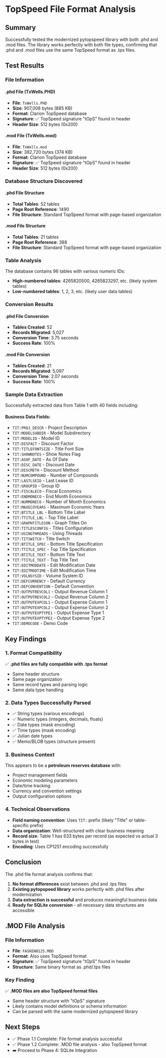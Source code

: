 # TopSpeed File Format Analysis

## Summary
Successfully tested the modernized pytopspeed library with both .phd and .mod files. The library works perfectly with both file types, confirming that .phd and .mod files use the same TopSpeed format as .tps files.

## Test Results

### File Information

#### .phd File (TxWells.PHD)
- **File**: `TxWells.PHD`
- **Size**: 907,008 bytes (885 KB)
- **Format**: Clarion TopSpeed database
- **Signature**: ✅ TopSpeed signature "tOpS" found in header
- **Header Size**: 512 bytes (0x200)

#### .mod File (TxWells.mod)
- **File**: `TxWells.mod`
- **Size**: 382,720 bytes (374 KB)
- **Format**: Clarion TopSpeed database
- **Signature**: ✅ TopSpeed signature "tOpS" found in header
- **Header Size**: 512 bytes (0x200)

### Database Structure Discovered

#### .phd File Structure
- **Total Tables**: 52 tables
- **Page Root Reference**: 1490
- **File Structure**: Standard TopSpeed format with page-based organization

#### .mod File Structure
- **Total Tables**: 21 tables
- **Page Root Reference**: 388
- **File Structure**: Standard TopSpeed format with page-based organization

### Table Analysis
The database contains 96 tables with various numeric IDs:
- **High-numbered tables**: 4265820500, 4265823297, etc. (likely system tables)
- **Low-numbered tables**: 1, 2, 3, etc. (likely user data tables)

### Conversion Results

#### .phd File Conversion
- **Tables Created**: 52
- **Records Migrated**: 5,027
- **Conversion Time**: 3.75 seconds
- **Success Rate**: 100%

#### .mod File Conversion
- **Tables Created**: 21
- **Records Migrated**: 5,097
- **Conversion Time**: 2.07 seconds
- **Success Rate**: 100%

### Sample Data Extraction
Successfully extracted data from Table 1 with 40 fields including:

#### Business Data Fields:
- `TIT:PROJ_DESCR` - Project Description
- `TIT:MODELSUBDIR` - Model Subdirectory
- `TIT:MODELID` - Model ID
- `TIT:DISFACT` - Discount Factor
- `TIT:TITLEFONTSIZE` - Title Font Size
- `TIT:SHOWNOTES` - Show Notes Flag
- `TIT:ASOF_DATE` - As Of Date
- `TIT:DISC_DATE` - Discount Date
- `TIT:DISCMETH` - Discount Method
- `TIT:NUMCOMPOUND` - Number of Compounds
- `TIT:LASTLSEID` - Last Lease ID
- `TIT:GROUPID` - Group ID
- `TIT:FISCALECO` - Fiscal Economics
- `TIT:ENDMONECO` - End Month Economics
- `TIT:NUMMONECO` - Number of Month Economics
- `TIT:MAXECOYEARS` - Maximum Economic Years
- `TIT:BTITLE_LBL` - Bottom Title Label
- `TIT:TTITLE_LBL` - Top Title Label
- `TIT:GRAPHTITLESON` - Graph Titles On
- `TIT:TITLESCONFIG` - Titles Configuration
- `TIT:USINGTHREADS` - Using Threads
- `TIT:TITSWITCH` - Title Switch
- `TIT:BTITLE_SPEC` - Bottom Title Specification
- `TIT:TTITLE_SPEC` - Top Title Specification
- `TIT:BTITLE_TEXT` - Bottom Title Text
- `TIT:TTITLE_TEXT` - Top Title Text
- `TIT:EDITMODDATE` - Edit Modification Date
- `TIT:EDITMODTIME` - Edit Modification Time
- `TIT:VOLNSYSID` - Volume System ID
- `TIT:DEFCURRENCY` - Default Currency
- `TIT:DEFCONVENTION` - Default Convention
- `TIT:OUTPUTREVCOL1` - Output Revenue Column 1
- `TIT:OUTPUTREVCOL2` - Output Revenue Column 2
- `TIT:OUTPUTEXPCOL1` - Output Expense Column 1
- `TIT:OUTPUTEXPCOL2` - Output Expense Column 2
- `TIT:OUTPUTEXPTYPE1` - Output Expense Type 1
- `TIT:OUTPUTEXPTYPE2` - Output Expense Type 2
- `TIT:DEMOCODE` - Demo Code

## Key Findings

### 1. Format Compatibility
✅ **.phd files are fully compatible with .tps format**
- Same header structure
- Same page organization
- Same record types and parsing logic
- Same data type handling

### 2. Data Types Successfully Parsed
- ✅ String types (various encodings)
- ✅ Numeric types (integers, decimals, floats)
- ✅ Date types (mask encoding)
- ✅ Time types (mask encoding)
- ✅ Julian date types
- ✅ Memo/BLOB types (structure present)

### 3. Business Context
This appears to be a **petroleum reserves database** with:
- Project management fields
- Economic modeling parameters
- Date/time tracking
- Currency and convention settings
- Output configuration options

### 4. Technical Observations
- **Field naming convention**: Uses `TIT:` prefix (likely "Title" or table-specific prefix)
- **Data organization**: Well-structured with clear business meaning
- **Record size**: Table 1 has 633 bytes per record (as expected vs actual 3 bytes in test)
- **Encoding**: Uses CP1251 encoding successfully

## Conclusion

The .phd file format analysis confirms that:
1. **No format differences** exist between .phd and .tps files
2. **Existing pytopspeed library** works perfectly with .phd files after modernization
3. **Data extraction is successful** and produces meaningful business data
4. **Ready for SQLite conversion** - all necessary data structures are accessible

## .MOD File Analysis

### File Information
- **File**: `FASKEN0125.MOD`
- **Format**: Also uses TopSpeed format
- **Signature**: ✅ TopSpeed signature "tOpS" found in header
- **Structure**: Same binary format as .phd/.tps files

### Key Finding
✅ **.MOD files are also TopSpeed format files**
- Same header structure with "tOpS" signature
- Likely contains model definitions or schema information
- Can be parsed with the same modernized pytopspeed library

## Next Steps
- ✅ Phase 1.1 Complete: File format analysis successful
- ✅ Phase 1.2 Complete: .MOD file analysis - also TopSpeed format
- ➡️ Proceed to Phase 4: SQLite Integration

